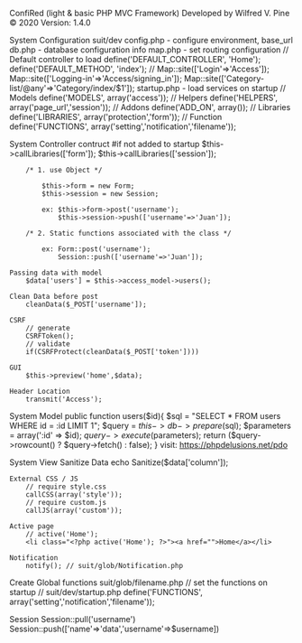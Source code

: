 ConfiRed (light & basic PHP MVC Framework)
Developed by Wilfred V. Pine © 2020
Version: 1.4.0

System Configuration
    suit/dev
        config.php - configure environment, base_url
        db.php - database configuration info
        map.php - set routing configuration
            // Default controller to load
            define('DEFAULT_CONTROLLER', 'Home');
            define('DEFAULT_METHOD', 'index');
            //
            Map::site(['Login'=>'Access']);
            Map::site(['Logging-in'=>'Access/signing_in']);
            Map::site(['Category-list/@any'=>'Category/index/$1']);
        startup.php - load services on startup
            // Models
            define('MODELS', array('access'));
            // Helpers
            define('HELPERS', array('page_url','session'));
            // Addons
            define('ADD_ON', array());
            // Libraries
            define('LIBRARIES', array('protection','form'));
            // Function
            define('FUNCTIONS', array('setting','notification','filename'));

System Controller
    contruct
        #if not added to startup
            $this->callLibraries(['form']);
            $this->callLibraries(['session']);

        /* 1. use Object */

            $this->form = new Form;
            $this->session = new Session;

            ex: $this->form->post('username');
                $this->session->push(['username'=>'Juan']);

        /* 2. Static functions associated with the class */

            ex: Form::post('username');
                Session::push(['username'=>'Juan']);

    Passing data with model
        $data['users'] = $this->access_model->users();

    Clean Data before post
        cleanData($_POST['username']);

    CSRF
        // generate
        CSRFToken();
        // validate
        if(CSRFProtect(cleanData($_POST['token'])))

    GUI
        $this->preview('home',$data);

    Header Location
        transmit('Access');

System Model
    public function users($id){
        $sql = "SELECT * FROM users WHERE id = :id LIMIT 1";
        $query = $this->db->prepare($sql);
        $parameters = array(':id' => $id);
        $query->execute($parameters);
        return ($query->rowcount() ? $query->fetch() : false);
    }
    visit: https://phpdelusions.net/pdo

System View
    Sanitize Data
        echo Sanitize($data['column']);

    External CSS / JS
        // require style.css
        callCSS(array('style'));
        // require custom.js
        callJS(array('custom'));

    Active page
        // active('Home');
        <li class="<?php active('Home'); ?>"><a href="">Home</a></li>

    Notification
        notify(); // suit/glob/Notification.php

Create Global functions
    suit/glob/filename.php
    // set the functions on startup
        // suit/dev/startup.php
            define('FUNCTIONS', array('setting','notification','filename'));

Session
    Session::pull('username')
    Session::push(['name'=>'data','username'=>$username])

